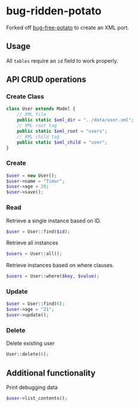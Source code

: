 # bug-ridden-potato
Forked off [bug-free-potato](https://github.com/TimurKiyivinski/bug-free-potato) to create an XML port.

## Usage
All `tables` require an `id` field to work properly.

## API CRUD operations
### Create Class
```PHP
class User extends Model {
    // XML file
    public static $xml_dir = "../data/user.xml";
    // XML root tag
    public static $xml_root = "users";
    // XML child tag
    public static $xml_child = "user";
}
```
### Create
```PHP
$user = new User();
$user->name = "Timur";
$user->age = 20;
$user->save();
```

### Read
Retrieve a single instance based on ID. 
```PHP
$user = User::find($id);
```

Retrieve all instances
```PHP
$users = User::all();
```

Retrieve instances based on where clauses.
```PHP
$users = User::where($key, $value);
```

### Update
```PHP
$user = User::find(6);
$user->age = "21";
$user->update();
```

### Delete
Delete existing user
```PHP
User::delete(6);
```

## Additional functionality
Print debugging data
```PHP
$user->list_contents();
```
